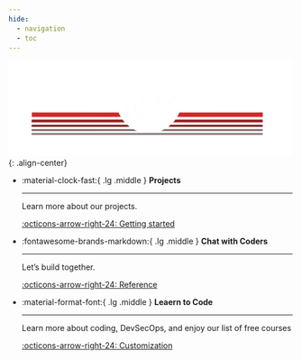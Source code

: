 ```yaml
---
hide:
  - navigation
  - toc
---
```


![Marine Coders logo](/assets/marinecoders.png){: .align-center}  

<div class="grid cards" markdown>

-   :material-clock-fast:{ .lg .middle } __Projects__

    ---

    Learn more about our projects.

    [:octicons-arrow-right-24: Getting started](#)

-   :fontawesome-brands-markdown:{ .lg .middle } __Chat with Coders__

    ---

    Let’s build together.

    [:octicons-arrow-right-24: Reference](#)

-   :material-format-font:{ .lg .middle } __Leaern to Code__

    ---

    Learn more about coding, DevSecOps, and enjoy our list of free courses

    [:octicons-arrow-right-24: Customization](#)

</div>